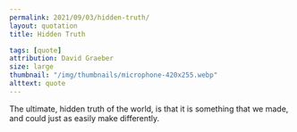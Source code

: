 ```yaml
---
permalink: 2021/09/03/hidden-truth/
layout: quotation
title: Hidden Truth

tags: [quote]
attribution: David Graeber
size: large
thumbnail: "/img/thumbnails/microphone-420x255.webp"
alttext: quote
---
```


The ultimate, hidden truth of the world, is that it is something that we made, 
and could just as easily make differently.
